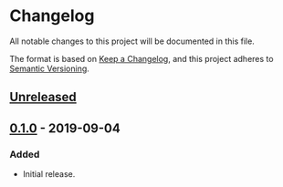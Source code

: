 # Changelog

All notable changes to this project will be documented in this file.

The format is based on [Keep a Changelog], and this project adheres to [Semantic Versioning].

## [Unreleased]

## [0.1.0] - 2019-09-04
### Added
- Initial release.

[Keep a Changelog]: https://keepachangelog.com/en/1.0.0/
[Semantic Versioning]: https://semver.org/spec/v2.0.0.html
[Unreleased]: https://github.com/FaultyRAM/redshirt-rs/compare/v0.1.0...HEAD
[0.1.0]: https://github.com/FaultyRAM/redshirt-rs/releases/tag/v0.1.0
